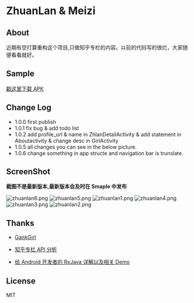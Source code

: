 # ZhuanLan & Meizi

## About

近期有空打算重构这个项目,只做知乎专栏的内容。以前的代码写的很烂，大家随便看看就好。

## Sample

[戳这里下载 APK](http://fir.im/ZhuanLan)

## Change Log
  
* 1.0.0 first publish
* 1.0.1 fix bug & add todo list 
* 1.0.2 add profile_url & name in ZhlanDetailActivity & add statement in Aboutactivity & change desc in GirlActivity
* 1.0.5 all changes you can see in the below picture. 
* 1.0.6 change something in app structe and navigation bar is trunslate. 

## ScreenShot

**截图不是最新版本,最新版本会及时在 Smaple 中发布**

![zhuanlan6.png](http://7xrl8j.com1.z0.glb.clouddn.com/zhuanlan3.png)
![zhuanlan5.png](http://7xrl8j.com1.z0.glb.clouddn.com/zhuanlan5.png)
![zhuanlan1.png](http://7xrl8j.com1.z0.glb.clouddn.com/zhuanlan4.png)
![zhuanlan4.png](http://7xrl8j.com1.z0.glb.clouddn.com/zhuanlan1.png)
![zhuanlan3.png](http://7xrl8j.com1.z0.glb.clouddn.com/zhuanlan2.png)
![zhuanlan2.png](http://7xrl8j.com1.z0.glb.clouddn.com/zhuanlan6.png)




## Thanks

* [GankGirl](https://github.com/gaolonglong/GankGirl)

* [知乎专栏 API 分析](https://marktony.github.io/2016/05/14/%E7%9F%A5%E4%B9%8E%E4%B8%93%E6%A0%8FAPI%E5%88%86%E6%9E%90/)

* [给 Android 开发者的 RxJava 详解以及相关 Demo](https://gank.io/post/560e15be2dca930e00da1083)







##  License
MIT
